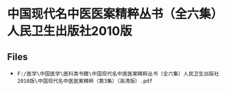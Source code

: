 # 中国现代名中医医案精粹丛书（全六集）人民卫生出版社2010版

## Files

- `F:/医学\中国医学\医科类书籍\中国现代名中医医案精粹丛书（全六集）人民卫生出版社2010版\中国现代名中医医案精粹（第3集）（高清版）.pdf`
